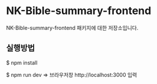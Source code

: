 # NK-Bible-summary-frontend
NK-Bible-summary-frontend 패키지에 대한 저장소입니다.


## 실행방법
$ npm install

$ npm run dev
=> 브라우저창 http://localhost:3000
입력
